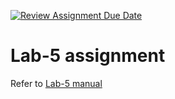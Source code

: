 [![Review Assignment Due Date](https://classroom.github.com/assets/deadline-readme-button-24ddc0f5d75046c5622901739e7c5dd533143b0c8e959d652212380cedb1ea36.svg)](https://classroom.github.com/a/ob7XBdKp)
# Lab-5 assignment

Refer to [Lab-5 manual](https://nju-cn-course.gitbook.io/nju-computer-network-lab-manual/ipv4-router/lab-5)
